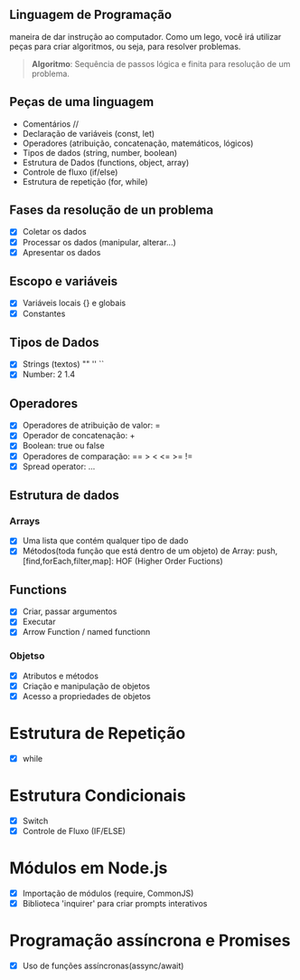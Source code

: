 ## Linguagem de Programação

  maneira de dar instrução ao computador.
  Como um lego, você irá utilizar peças para criar algoritmos, ou seja, para resolver problemas.

  >  **Algoritmo**: Sequência de passos lógica e finita para resolução de um problema.

## Peças de uma linguagem
- Comentários //
- Declaração de variáveis (const, let)
- Operadores (atribuição, concatenação, matemáticos, lógicos)
- Tipos de dados (string, number, boolean)
- Estrutura de Dados (functions, object, array)
- Controle de fluxo (if/else)
- Estrutura de repetição (for, while)

## Fases da resolução de un problema

- [x] Coletar os dados
- [x] Processar os dados (manipular, alterar...)
- [x] Apresentar os dados

## Escopo e variáveis

- [x] Variáveis locais {} e globais
- [x] Constantes

## Tipos de Dados

- [x] Strings (textos) "" '' ``
- [x] Number: 2 1.4

## Operadores

- [x] Operadores de atribuição de valor: =
- [x] Operador de concatenação: +
- [x] Boolean: true ou false
- [x] Operadores de comparação: == > < <= >= !=
- [x] Spread operator: ...

## Estrutura de dados

  ### Arrays
  - [x] Uma lista que contém qualquer tipo de dado
  - [x] Métodos(toda função que está dentro de um objeto) de Array: push, [find,forEach,filter,map]: HOF (Higher Order Fuctions)

  ## Functions
  - [x] Criar, passar argumentos
  - [x] Executar
  - [x] Arrow Function / named functionn

  ### Objetso
  - [x] Atributos e métodos
  - [x] Criação e manipulação de objetos
  - [x] Acesso a propriedades de objetos

  # Estrutura de Repetição
  - [x] while

  # Estrutura Condicionais

  - [x] Switch
  - [x] Controle de Fluxo (IF/ELSE)

  # Módulos em Node.js

  - [x] Importação de módulos (require, CommonJS)
  - [x] Biblioteca 'inquirer' para criar prompts interativos

  # Programação assíncrona e Promises

  - [x] Uso de funções assíncronas(assync/await)